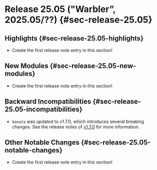 # Release 25.05 ("Warbler”, 2025.05/??) {#sec-release-25.05}

<!-- To avoid merge conflicts, consider adding your item at an arbitrary place in the list instead. -->

## Highlights {#sec-release-25.05-highlights}

- Create the first release note entry in this section!

## New Modules {#sec-release-25.05-new-modules}

- Create the first release note entry in this section!

## Backward Incompatibilities {#sec-release-25.05-incompatibilities}

- `kanata` was updated to v1.7.0, which introduces several breaking changes.
  See the release notes of
  [v1.7.0](https://github.com/jtroo/kanata/releases/tag/v1.7.0)
  for more information.

## Other Notable Changes {#sec-release-25.05-notable-changes}

- Create the first release note entry in this section!

<!-- To avoid merge conflicts, consider adding your item at an arbitrary place in the list instead. -->
